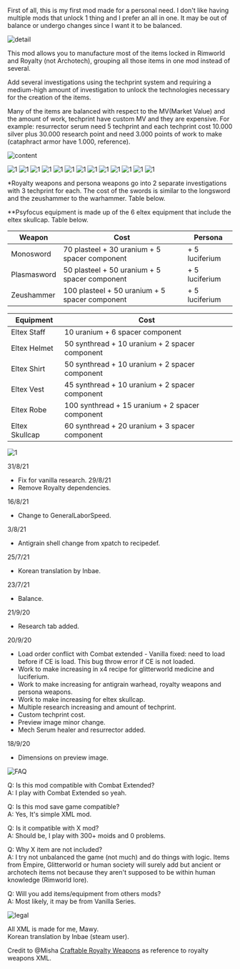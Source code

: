 First of all, this is my first mod made for a personal need. I don't like having multiple mods that unlock 1 thing and I prefer an all in one. It may be out of balance or undergo changes since I want it to be balanced.

![detail](https://i.imgur.com/CtAhIj7.png)

This mod allows you to manufacture most of the items locked in Rimworld and Royalty (not Archotech), grouping all those items in one mod instead of several.

Add several investigations using the techprint system and requiring a medium-high amount of investigation to unlock the technologies necessary for the creation of the items.

Many of the items are balanced with respect to the MV(Market Value) and the amount of work, techprint have custom MV and they are expensive. For example: resurrector serum need 5 techprint and each techprint cost 10.000 silver plus 30.000 research point and need 3.000 points of work to make (cataphract armor have 1.000, reference).


![content](https://i.imgur.com/vbB8QVk.png)


![1](https://i.imgur.com/K3Rt5RL.png)
![1](https://i.imgur.com/p3JWJ5w.png)
![1](https://i.imgur.com/k6LVPU1.png)
![1](https://i.imgur.com/TZSi7Bg.png)
![1](https://i.imgur.com/Bh5sUAm.png)
![1](https://i.imgur.com/S0ToN1S.png)
![1](https://i.imgur.com/ReoLmPn.png)
![1](https://i.imgur.com/JZIZXWb.png)
![1](https://i.imgur.com/ZUwDhpw.png)
![1](https://i.imgur.com/k68gYIS.png)
![1](https://i.imgur.com/Vw7Cypt.png)
![1](https://i.imgur.com/p3I4e42.png)
![1](https://i.imgur.com/Fv6wqPS.png)


*Royalty weapons and persona weapons go into 2 separate investigations with 3 techprint for each. The cost of the swords is similar to the longsword and the zeushammer to the warhammer. Table below.

**Psyfocus equipment is made up of the 6 eltex equipment that include the eltex skullcap. Table below.



| Weapon  |  Cost | Persona |
|---|---| ---|
| Monosword  |  70 plasteel + 30 uranium + 5 spacer component | + 5 luciferium |
| Plasmasword | 50 plasteel + 50 uranium + 5 spacer component | + 5 luciferium |
| Zeushammer | 100 plasteel + 50 uranium + 5 spacer component | + 5 luciferium |





|  Equipment | Cost |
|---|---|
| Eltex Staff  | 10 uranium + 6 spacer component  |
| Eltex Helmet  | 50 synthread + 10 uranium + 2 spacer component  |
| Eltex Shirt  |  50 synthread + 10 uranium + 2 spacer component |
| Eltex Vest  | 45 synthread + 10 uranium + 2 spacer component  |
| Eltex Robe  |  100 synthread + 15 uranium + 2 spacer component |
|  Eltex Skullcap |  60 synthread + 20 uranium + 3 spacer component |



![1](https://i.imgur.com/yF7qXjS.png)

31/8/21
- Fix for vanilla research.
29/8/21
- Remove Royalty dependencies.

16/8/21
- Change to GeneralLaborSpeed.

3/8/21
- Antigrain shell change from xpatch to recipedef.

25/7/21
- Korean translation by Inbae.

23/7/21
- Balance.

21/9/20
- Research tab added.

20/9/20
- Load order conflict with Combat extended - Vanilla fixed: need to load before if CE is load. This bug throw error if CE is not loaded.
- Work to make increasing in x4 recipe for glitterworld medicine and luciferium.
- Work to make increasing for antigrain warhead, royalty weapons and persona weapons.
- Work to make increasing for eltex skullcap.
- Multiple research increasing and amount of techprint.
- Custom techprint cost.
- Preview image minor change.
- Mech Serum healer and resurrector added.

18/9/20
- Dimensions on preview image.


![FAQ](https://i.imgur.com/Fpg70LW.png)

Q: Is this mod compatible with Combat Extended?<br />
A: I play with Combat Extended so yeah.

Q: Is this mod save game compatible?<br />
A: Yes, It's simple XML mod.

Q: Is it compatible with X mod?<br />
A: Should be, I play with 300+ moids and 0 problems.

Q: Why X item are not included?<br />
A: I try not unbalanced the game (not much) and do things with logic. Items from Empire, Glitterworld or human society will surely add but ancient or archotech items not because they aren't supposed to be within human knowledge (Rimworld lore).

Q: Will you add items/equipment from others mods?<br />
A: Most likely, it may be from Vanilla Series.


![legal](https://i.imgur.com/ngKjBqK.png)

All XML is made for me, Mawy.<br />
Korean translation by Inbae (steam user).

Credit to @Misha [Craftable Royalty Weapons](https://steamcommunity.com/sharedfiles/filedetails/?id=2019999267) as reference to royalty weapons XML.


